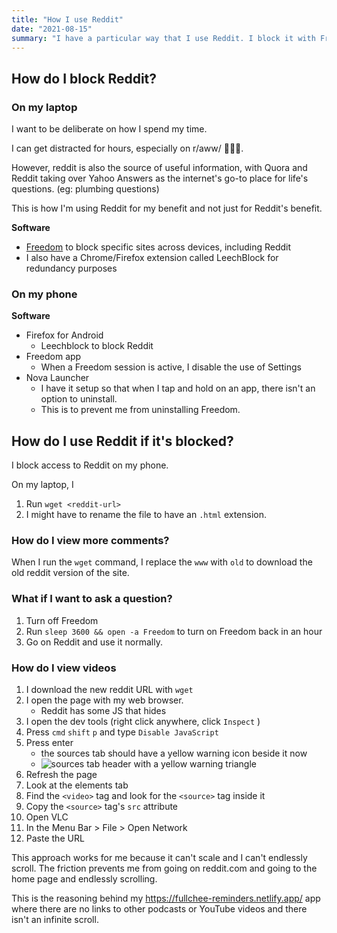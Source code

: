 ```yaml
---
title: "How I use Reddit"
date: "2021-08-15"
summary: "I have a particular way that I use Reddit. I block it with Freedom and I use wget to download individual pages."
---
```


## How do I block Reddit?

### On my laptop

I want to be deliberate on how I spend my time.

I can get distracted for hours, especially on r/aww/ 🐰🐱🐶.

However, reddit is also the source of useful information, with Quora and Reddit taking over Yahoo Answers as the internet's go-to place for life's questions. (eg: plumbing questions)

This is how I'm using Reddit for my benefit and not just for Reddit's benefit.

**Software**

- [Freedom](https://freedom.to/) to block specific sites across devices, including Reddit
- I also have a Chrome/Firefox extension called LeechBlock for redundancy purposes

### On my phone

**Software**

- Firefox for Android
  - Leechblock to block Reddit
- Freedom app
  - When a Freedom session is active, I disable the use of Settings
- Nova Launcher
  - I have it setup so that when I tap and hold on an app, there isn't an option to uninstall.
  - This is to prevent me from uninstalling Freedom.

## How do I use Reddit if it's blocked?

I block access to Reddit on my phone.

On my laptop, I

1. Run `wget <reddit-url>`
2. I might have to rename the file to have an `.html` extension.

### How do I view more comments?

When I run the `wget` command, I replace the `www` with `old` to download the old reddit version of the site.

### What if I want to ask a question?

1. Turn off Freedom
2. Run `sleep 3600 && open -a Freedom` to turn on Freedom back in an hour
3. Go on Reddit and use it normally.

### How do I view videos

1. I download the new reddit URL with `wget`
2. I open the page with my web browser.
   - Reddit has some JS that hides
3. I open the dev tools (right click anywhere, click `Inspect` )
4. Press `cmd` `shift` `p` and type `Disable JavaScript`
5. Press enter
   - the sources tab should have a yellow warning icon beside it now
   - ![sources tab header with a yellow warning triangle](/assets/images/blog/sources-tab.png)
6. Refresh the page
7. Look at the elements tab
8. Find the `<video>` tag and look for the `<source>` tag inside it
9. Copy the `<source>` tag's `src` attribute
10. Open VLC
11. In the Menu Bar > File > Open Network
12. Paste the URL

This approach works for me because it can't scale and I can't endlessly scroll. The friction prevents me from going on reddit.com and going to the home page and endlessly scrolling.

This is the reasoning behind my https://fullchee-reminders.netlify.app/ app where there are no links to other podcasts or YouTube videos and there isn't an infinite scroll.
